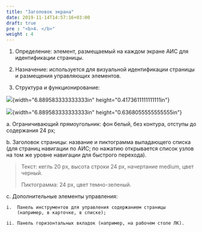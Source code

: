 ```yaml
---
title: "Заголовок экрана"
date: 2019-11-14T14:57:16+03:00
draft: true
pre : "<b>4. </b>"
weight : 4
---
```


1.  Определение: элемент, размещаемый на каждом экране АИС для
    идентификации страницы.

2.  Назначение: используется для визуальной идентификации страницы и
    размещения управляющих элементов.

3.  Структура и функционирование:

![](media/image133.png){width="6.889583333333333in"
height="0.4173611111111111in"}

![](media/image134.png){width="6.889583333333333in"
height="0.6368055555555555in"}

a.  Ограничивающий прямоугольник: фон белый, без контура, отступы до
    содержания 24 px;

b.  Заголовок страницы: название и пиктограмма выпадающего списка (для
    страниц навигации по АИС; по нажатию открывается список узлов на том
    же уровне навигации для быстрого перехода).

> Текст: кегль 20 px, высота строки 24 px, начертание medium, цвет
> черный.
>
> Пиктограмма: 24 px, цвет темно-зеленый.

c.  Дополнительные элементы управления:

    i.  Панель инструментов для управления содержанием страницы
        (например, в карточке, в списке);

    ii. Панель горизонтальных вкладок (например, на рабочем столе ЛК).